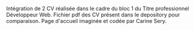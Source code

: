 Intégration de 2 CV réalisée dans le cadre du bloc 1 du Titre professionnel Développeur Web. Fichier pdf des CV présent dans le depository pour comparaison. 
Page d'accueil imaginée et codée par Carine Sery.

